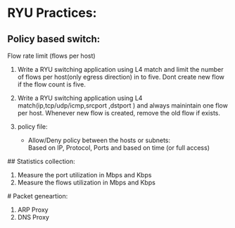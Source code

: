 # RYU Practices:


## Policy based switch:


Flow rate limit (flows per host)
1.  Write a RYU switching application using L4 match and limit the number of flows per host(only egress direction) in to five.  Dont create new flow if the flow count is five.


2. Write a RYU switching application using L4 match(ip,tcp/udp/icmp,srcport ,dstport ) and always mainintain one flow per host. Whenever new flow is created, remove the old flow if exists.

3. 
   policy file:  
     - Allow/Deny policy between the hosts or subnets:  
       Based on IP, Protocol, Ports and  based on time (or full access)


## Statistics collection:

1. Measure the port utilization in Mbps and Kbps
2. Measure the flows utilization in Mbps and Kbps

# Packet geneartion:
1. ARP Proxy
2. DNS Proxy



